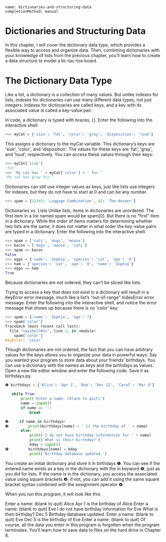 ```ngMeta
name: dictionaries-and-structuring-data
completionMethod: manual
```
# Dictionaries and Structuring Data
In this chapter, I will cover the dictionary data type, which provides a flexible way to access and organize data. Then, combining dictionaries with your knowledge of lists from the previous chapter, you’ll learn how to create a data structure to model a tic-tac-toe board.

# The Dictionary Data Type
Like a list, a dictionary is a collection of many values. But unlike indexes for lists, indexes for dictionaries can use many different data types, not just integers. Indexes for dictionaries are called keys, and a key with its associated value is called a key-value pair.

In code, a dictionary is typed with braces, {}. Enter the following into the interactive shell:

```python
>>> myCat = {'size': 'fat', 'color': 'gray', 'disposition': 'loud'}
```
This assigns a dictionary to the myCat variable. This dictionary’s keys are 'size', 'color', and 'disposition'. The values for these keys are 'fat', 'gray', and 'loud', respectively. You can access these values through their keys:

```python
>>> myCat['size']
'fat'
>>> 'My cat has ' + myCat['color'] + ' fur.'
'My cat has gray fur.'
```
Dictionaries can still use integer values as keys, just like lists use integers for indexes, but they do not have to start at 0 and can be any number.

```python
>>> spam = {12345: 'Luggage Combination', 42: 'The Answer'}
```
Dictionaries vs. Lists
Unlike lists, items in dictionaries are unordered. The first item in a list named spam would be spam[0]. But there is no “first” item in a dictionary. While the order of items matters for determining whether two lists are the same, it does not matter in what order the key-value pairs are typed in a dictionary. Enter the following into the interactive shell:

```python
>>> spam = ['cats', 'dogs', 'moose']
>>> bacon = ['dogs', 'moose', 'cats']
>>> spam == bacon
False
>>> eggs = {'name': 'Zophie', 'species': 'cat', 'age': '8'}
>>> ham = {'species': 'cat', 'age': '8', 'name': 'Zophie'}
>>> eggs == ham
True
```
Because dictionaries are not ordered, they can’t be sliced like lists.

Trying to access a key that does not exist in a dictionary will result in a KeyError error message, much like a list’s “out-of-range” IndexError error message. Enter the following into the interactive shell, and notice the error message that shows up because there is no 'color' key:

```python
>>> spam = {'name': 'Zophie', 'age': 7}
>>> spam['color']
Traceback (most recent call last):
  File "<pyshell#1>", line 1, in <module>
    spam['color']
KeyError: 'color'
```
Though dictionaries are not ordered, the fact that you can have arbitrary values for the keys allows you to organize your data in powerful ways. Say you wanted your program to store data about your friends’ birthdays. You can use a dictionary with the names as keys and the birthdays as values. Open a new file editor window and enter the following code. Save it as birthdays.py.

```python
❶ birthdays = {'Alice': 'Apr 1', 'Bob': 'Dec 12', 'Carol': 'Mar 4'}

   while True:
       print('Enter a name: (blank to quit)')
       name = input()
       if name == '':
           break

❷     if name in birthdays:
❸         print(birthdays[name] + ' is the birthday of ' + name)
       else:
           print('I do not have birthday information for ' + name)
           print('What is their birthday?')
           bday = input()
❹         birthdays[name] = bday
           print('Birthday database updated.')
```
You create an initial dictionary and store it in birthdays ❶. You can see if the entered name exists as a key in the dictionary with the in keyword ❷, just as you did for lists. If the name is in the dictionary, you access the associated value using square brackets ❸; if not, you can add it using the same square bracket syntax combined with the assignment operator ❹.

When you run this program, it will look like this:


Enter a name: (blank to quit)
Alice
Apr 1 is the birthday of Alice
Enter a name: (blank to quit)
Eve
I do not have birthday information for Eve
What is their birthday?
Dec 5
Birthday database updated.
Enter a name: (blank to quit)
Eve
Dec 5 is the birthday of Eve
Enter a name: (blank to quit)
Of course, all the data you enter in this program is forgotten when the program terminates. You’ll learn how to save data to files on the hard drive in Chapter 8.

